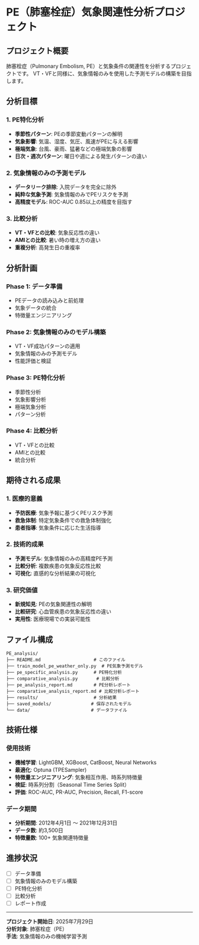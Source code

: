 # PE（肺塞栓症）気象関連性分析プロジェクト

## プロジェクト概要

肺塞栓症（Pulmonary Embolism, PE）と気象条件の関連性を分析するプロジェクトです。
VT・VFと同様に、気象情報のみを使用した予測モデルの構築を目指します。

## 分析目標

### 1. PE特化分析
- **季節性パターン**: PEの季節変動パターンの解明
- **気象影響**: 気温、湿度、気圧、風速がPEに与える影響
- **極端気象**: 台風、豪雨、猛暑などの極端気象の影響
- **日次・週次パターン**: 曜日や週による発生パターンの違い

### 2. 気象情報のみの予測モデル
- **データリーク排除**: 入院データを完全に除外
- **純粋な気象予測**: 気象情報のみでPEリスクを予測
- **高精度モデル**: ROC-AUC 0.85以上の精度を目指す

### 3. 比較分析
- **VT・VFとの比較**: 気象反応性の違い
- **AMIとの比較**: 暑い時の増え方の違い
- **重複分析**: 高発生日の重複率

## 分析計画

### Phase 1: データ準備
- PEデータの読み込みと前処理
- 気象データの統合
- 特徴量エンジニアリング

### Phase 2: 気象情報のみのモデル構築
- VT・VF成功パターンの適用
- 気象情報のみの予測モデル
- 性能評価と検証

### Phase 3: PE特化分析
- 季節性分析
- 気象影響分析
- 極端気象分析
- パターン分析

### Phase 4: 比較分析
- VT・VFとの比較
- AMIとの比較
- 統合分析

## 期待される成果

### 1. 医療的意義
- **予防医療**: 気象予報に基づくPEリスク予測
- **救急体制**: 特定気象条件での救急体制強化
- **患者指導**: 気象条件に応じた生活指導

### 2. 技術的成果
- **予測モデル**: 気象情報のみの高精度PE予測
- **比較分析**: 複数疾患の気象反応性比較
- **可視化**: 直感的な分析結果の可視化

### 3. 研究価値
- **新規知見**: PEの気象関連性の解明
- **比較研究**: 心血管疾患の気象反応性の違い
- **実用性**: 医療現場での実装可能性

## ファイル構成

```
PE_analysis/
├── README.md                    # このファイル
├── train_model_pe_weather_only.py  # PE気象予測モデル
├── pe_specific_analysis.py      # PE特化分析
├── comparative_analysis.py       # 比較分析
├── pe_analysis_report.md        # PE分析レポート
├── comparative_analysis_report.md # 比較分析レポート
├── results/                     # 分析結果
├── saved_models/               # 保存されたモデル
└── data/                       # データファイル
```

## 技術仕様

### 使用技術
- **機械学習**: LightGBM, XGBoost, CatBoost, Neural Networks
- **最適化**: Optuna (TPESampler)
- **特徴量エンジニアリング**: 気象相互作用、時系列特徴量
- **検証**: 時系列分割（Seasonal Time Series Split）
- **評価**: ROC-AUC, PR-AUC, Precision, Recall, F1-score

### データ期間
- **分析期間**: 2012年4月1日 ～ 2021年12月31日
- **データ数**: 約3,500日
- **特徴量数**: 100+ 気象関連特徴量

## 進捗状況

- [ ] データ準備
- [ ] 気象情報のみのモデル構築
- [ ] PE特化分析
- [ ] 比較分析
- [ ] レポート作成

---
**プロジェクト開始日**: 2025年7月29日  
**分析対象**: 肺塞栓症（PE）  
**手法**: 気象情報のみの機械学習予測 